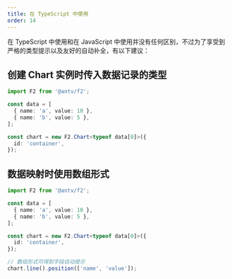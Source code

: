 ```yaml
---
title: 在 TypeScript 中使用
order: 14
---
```


在 TypeScript 中使用和在 JavaScript 中使用并没有任何区别，不过为了享受到严格的类型提示以及友好的自动补全，有以下建议：

## 创建 Chart 实例时传入数据记录的类型

```typescript
import F2 from '@antv/f2';

const data = [
  { name: 'a', value: 10 },
  { name: 'b', value: 5 },
];

const chart = new F2.Chart<typeof data[0]>({
  id: 'container',
});
```

## 数据映射时使用数组形式

```typescript
import F2 from '@antv/f2';

const data = [
  { name: 'a', value: 10 },
  { name: 'b', value: 5 },
];

const chart = new F2.Chart<typeof data[0]>({
  id: 'container',
});

// 数组形式可得到字段自动提示
chart.line().position(['name', 'value']);
```
